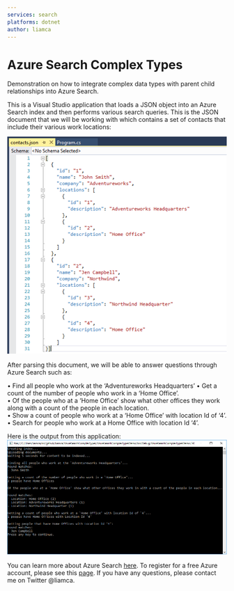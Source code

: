 ```yaml
---
services: search
platforms: dotnet
author: liamca
---
```


# Azure Search Complex Types
Demonstration on how to integrate complex data types with parent child relationships into Azure Search. 

This is a Visual Studio application that loads a JSON object into an Azure Search index and then performs various search queries.  This is the JSON document that we will be working with which contains a set of contacts that include their various work locations:

![JSON Screen Shot](https://raw.githubusercontent.com/liamca/AzureSearchComplexTypes/master/json.png)

After parsing this document, we will be able to answer questions through Azure Search such as:

•	Find all people who work at the ‘Adventureworks Headquarters’ 
•	Get a count of the number of people who work in a ‘Home Office’.  
•	Of the people who at a ‘Home Office’ show what other offices they work along with a count of the people in each location.  
•	Show a count of people who work at a ‘Home Office’ with location Id of ‘4’.  
•	Search for people who work at a Home Office with location Id ‘4’. 

Here is the output from this application:
![Demo Screen Shot](https://raw.githubusercontent.com/liamca/AzureSearchComplexTypes/master/demo.png)

You can learn more about Azure Search [here](https://azure.microsoft.com/en-us/services/search/).  To register for a free Azure account, please see this [page](https://azure.microsoft.com/free/).  If you have any questions, please contact me on Twitter @liamca.

